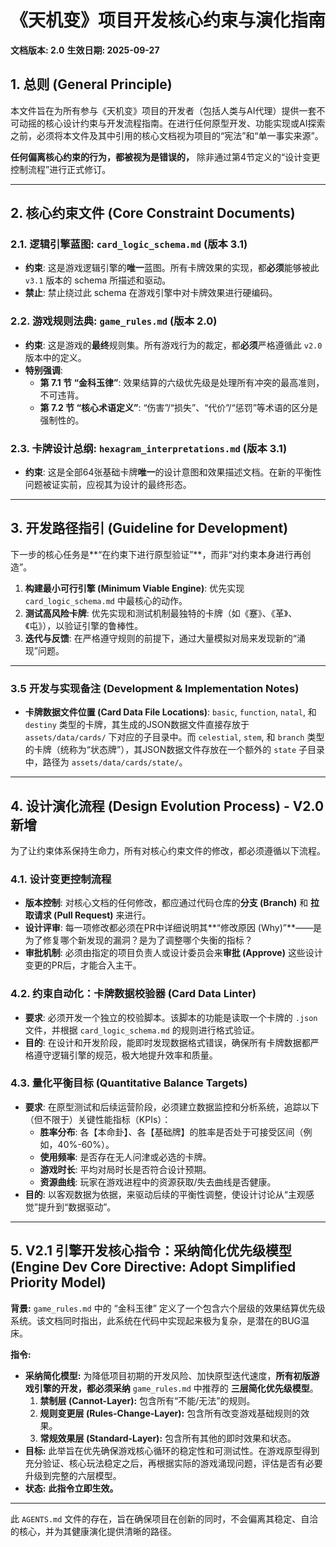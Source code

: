 # 《天机变》项目开发核心约束与演化指南

**文档版本: 2.0**
**生效日期: 2025-09-27**

## 1. 总则 (General Principle)

本文件旨在为所有参与《天机变》项目的开发者（包括人类与AI代理）提供一套不可动摇的核心设计约束与开发流程指南。在进行任何原型开发、功能实现或AI探索之前，必须将本文件及其中引用的核心文档视为项目的“宪法”和“单一事实来源”。

**任何偏离核心约束的行为，都被视为是错误的，** 除非通过第4节定义的“设计变更控制流程”进行正式修订。

---

## 2. 核心约束文件 (Core Constraint Documents)

### 2.1. 逻辑引擎蓝图: `card_logic_schema.md` (版本 3.1)

- **约束**: 这是游戏逻辑引擎的**唯一**蓝图。所有卡牌效果的实现，都**必须**能够被此 `v3.1` 版本的 schema 所描述和驱动。
- **禁止**: 禁止绕过此 schema 在游戏引擎中对卡牌效果进行硬编码。

### 2.2. 游戏规则法典: `game_rules.md` (版本 2.0)

- **约束**: 这是游戏的**最终**规则集。所有游戏行为的裁定，都**必须**严格遵循此 `v2.0` 版本中的定义。
- **特别强调**:
    - **第 7.1 节 “金科玉律”**: 效果结算的六级优先级是处理所有冲突的最高准则，不可违背。
    - **第 7.2 节 “核心术语定义”**: “伤害”/“损失”、“代价”/“惩罚”等术语的区分是强制性的。

### 2.3. 卡牌设计总纲: `hexagram_interpretations.md` (版本 3.1)

- **约束**: 这是全部64张基础卡牌**唯一**的设计意图和效果描述文档。在新的平衡性问题被证实前，应视其为设计的最终形态。

---

## 3. 开发路径指引 (Guideline for Development)

下一步的核心任务是**“在约束下进行原型验证”**，而非“对约束本身进行再创造”。
1.  **构建最小可行引擎 (Minimum Viable Engine)**: 优先实现 `card_logic_schema.md` 中最核心的动作。
2.  **测试高风险卡牌**: 优先实现和测试机制最独特的卡牌（如《蹇》、《革》、《屯》），以验证引擎的鲁棒性。
3.  **迭代与反馈**: 在严格遵守规则的前提下，通过大量模拟对局来发现新的“涌现”问题。

---

### 3.5 开发与实现备注 (Development & Implementation Notes)

- **卡牌数据文件位置 (Card Data File Locations)**: `basic`, `function`, `natal`, 和 `destiny` 类型的卡牌，其生成的JSON数据文件直接存放于 `assets/data/cards/` 下对应的子目录中。而 `celestial`, `stem`, 和 `branch` 类型的卡牌（统称为“状态牌”），其JSON数据文件存放在一个额外的 `state` 子目录中，路径为 `assets/data/cards/state/`。

---

## 4. 设计演化流程 (Design Evolution Process) - V2.0 新增

为了让约束体系保持生命力，所有对核心约束文件的修改，都必须遵循以下流程。

### 4.1. 设计变更控制流程

- **版本控制**: 对核心文档的任何修改，都应通过代码仓库的**分支 (Branch)** 和 **拉取请求 (Pull Request)** 来进行。
- **设计评审**: 每一项修改都必须在PR中详细说明其**“修改原因 (Why)”**——是为了修复哪个新发现的漏洞？是为了调整哪个失衡的指标？
- **审批机制**: 必须由指定的项目负责人或设计委员会来**审批 (Approve)** 这些设计变更的PR后，才能合入主干。

### 4.2. 约束自动化：卡牌数据校验器 (Card Data Linter)

- **要求**: 必须开发一个独立的校验脚本。该脚本的功能是读取一个卡牌的 `.json` 文件，并根据 `card_logic_schema.md` 的规则进行格式验证。
- **目的**: 在设计和开发阶段，能即时发现数据格式错误，确保所有卡牌数据都严格遵守逻辑引擎的规范，极大地提升效率和质量。

### 4.3. 量化平衡目标 (Quantitative Balance Targets)

- **要求**: 在原型测试和后续运营阶段，必须建立数据监控和分析系统，追踪以下（但不限于）关键性能指标（KPIs）：
    - **胜率分布**: 各【本命卦】、各【基础牌】的胜率是否处于可接受区间（例如，40%-60%）。
    - **使用频率**: 是否存在无人问津或必选的卡牌。
    - **游戏时长**: 平均对局时长是否符合设计预期。
    - **资源曲线**: 玩家在游戏进程中的资源获取/失去曲线是否健康。
- **目的**: 以客观数据为依据，来驱动后续的平衡性调整，使设计讨论从“主观感觉”提升到“数据驱动”。

---

## 5. V2.1 引擎开发核心指令：采纳简化优先级模型 (Engine Dev Core Directive: Adopt Simplified Priority Model)

**背景:** `game_rules.md` 中的 “金科玉律” 定义了一个包含六个层级的效果结算优先级系统。该文档同时指出，此系统在代码中实现起来极为复杂，是潜在的BUG温床。

**指令:**
- **采纳简化模型:** 为降低项目初期的开发风险、加快原型迭代速度，**所有初版游戏引擎的开发，都必须采纳** `game_rules.md` 中推荐的 **三层简化优先级模型**。
    1.  **禁制层 (Cannot-Layer):** 包含所有“不能/无法”的规则。
    2.  **规则变更层 (Rules-Change-Layer):** 包含所有改变游戏基础规则的效果。
    3.  **常规效果层 (Standard-Layer):** 包含所有其他的即时效果和状态。
- **目标:** 此举旨在优先确保游戏核心循环的稳定性和可测试性。在游戏原型得到充分验证、核心玩法稳定之后，再根据实际的游戏涌现问题，评估是否有必要升级到完整的六层模型。
- **状态:** **此指令立即生效。**

---
此 `AGENTS.md` 文件的存在，旨在确保项目在创新的同时，不会偏离其稳定、自洽的核心，并为其健康演化提供清晰的路径。